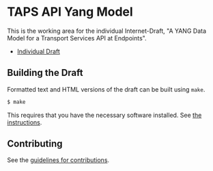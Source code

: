 #  TAPS API Yang Model

This is the working area for the individual Internet-Draft, "A YANG Data Model for a Transport Services API at Endpoints".

* [Individual Draft](https://tools.ietf.org/html/draft-jholland-taps-api-yang-00)

## Building the Draft

Formatted text and HTML versions of the draft can be built using `make`.

```sh
$ make
```

This requires that you have the necessary software installed.  See
[the instructions](https://github.com/martinthomson/i-d-template/blob/master/doc/SETUP.md).


## Contributing

See the
[guidelines for contributions](https://github.com/GrumpyOldTroll/ietf-taps-yang/blob/master/CONTRIBUTING.md).
